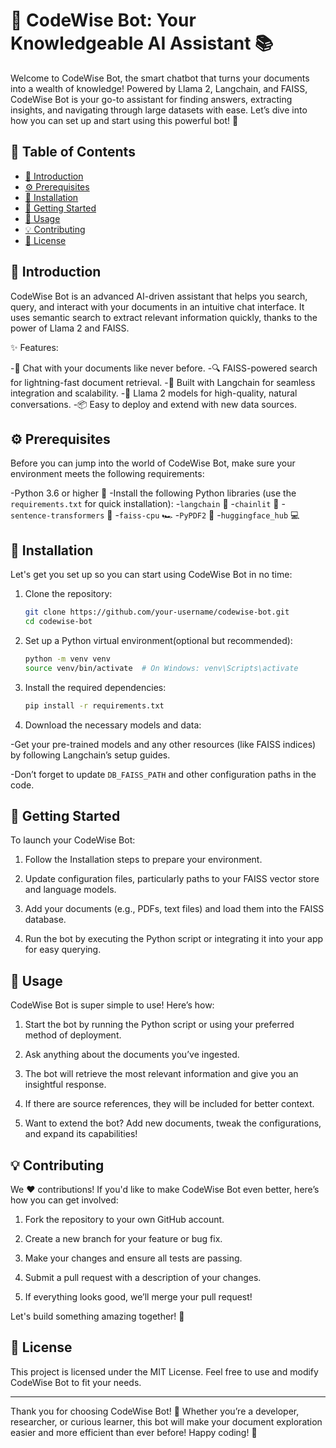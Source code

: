 # 🤖 CodeWise Bot: Your Knowledgeable AI Assistant 📚

Welcome to CodeWise Bot, the smart chatbot that turns your documents into a wealth of knowledge! Powered by Llama 2, Langchain, and FAISS, CodeWise Bot is your go-to assistant for finding answers, extracting insights, and navigating through large datasets with ease. Let’s dive into how you can set up and start using this powerful bot! 🚀

## 📑 Table of Contents

- [🌟 Introduction](#CodeWise-Bot:-Your-Knowledgeable-Assistant)
- [⚙️ Prerequisites](#prerequisites)
- [🔧 Installation](#installation)
- [🚀 Getting Started](#getting-started)
- [💬 Usage](#usage)
- [💡 Contributing](#contributing)
- [📜 License](#license)

## 🌟 Introduction

CodeWise Bot is an advanced AI-driven assistant that helps you search, query, and interact with your documents in an intuitive chat interface. It uses semantic search to extract relevant information quickly, thanks to the power of Llama 2 and FAISS.

✨ Features:

-💬 Chat with your documents like never before.
-🔍 FAISS-powered search for lightning-fast document retrieval.
-🚀 Built with Langchain for seamless integration and scalability.
-🧠 Llama 2 models for high-quality, natural conversations.
-📦 Easy to deploy and extend with new data sources.

## ⚙️ Prerequisites

Before you can jump into the world of CodeWise Bot, make sure your environment meets the following requirements:

-Python 3.6 or higher 🐍
-Install the following Python libraries (use the `requirements.txt` for quick installation):
    -`langchain` 🧠
    -`chainlit` 💬
    -`sentence-transformers` 🔡
    -`faiss-cpu` 🏎️
    -`PyPDF2` 📄
    -`huggingface_hub` 💻

 ## 🔧 Installation  

Let's get you set up so you can start using CodeWise Bot in no time: 

1. Clone the repository:

    ```bash
    git clone https://github.com/your-username/codewise-bot.git
    cd codewise-bot
    ```

2. Set up a Python virtual environment(optional but recommended):

    ```bash
    python -m venv venv
    source venv/bin/activate  # On Windows: venv\Scripts\activate
    ```

3. Install the required dependencies:

    ```bash
    pip install -r requirements.txt
    ```

4. Download the necessary models and data:

-Get your pre-trained models and any other resources (like FAISS indices) by following Langchain’s setup guides.

-Don’t forget to update `DB_FAISS_PATH` and other configuration paths in the code.

## 🚀 Getting Started

To launch your CodeWise Bot:

1. Follow the Installation steps to prepare your environment.

2. Update configuration files, particularly paths to your FAISS vector store and language models.

3. Add your documents (e.g., PDFs, text files) and load them into the FAISS database.

4. Run the bot by executing the Python script or integrating it into your app for easy querying.

## 💬 Usage

CodeWise Bot is super simple to use! Here’s how:

1. Start the bot by running the Python script or using your preferred method of deployment.

2. Ask anything about the documents you’ve ingested.

3. The bot will retrieve the most relevant information and give you an insightful response.

4. If there are source references, they will be included for better context.

5. Want to extend the bot? Add new documents, tweak the configurations, and expand its capabilities!

## 💡 Contributing

We ❤️ contributions! If you'd like to make CodeWise Bot even better, here’s how you can get involved:

1. Fork the repository to your own GitHub account.

2. Create a new branch for your feature or bug fix.

3. Make your changes and ensure all tests are passing.

4. Submit a pull request with a description of your changes.

5. If everything looks good, we’ll merge your pull request!

Let's build something amazing together! 🌟

## 📜 License

This project is licensed under the MIT License. Feel free to use and modify CodeWise Bot to fit your needs.

---

Thank you for choosing CodeWise Bot! 🎉 Whether you’re a developer, researcher, or curious learner, this bot will make your document exploration easier and more efficient than ever before! Happy coding! 🚀
